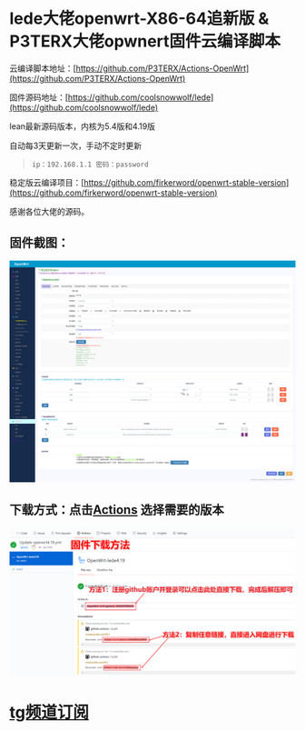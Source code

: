 # lede大佬openwrt-X86-64追新版 & P3TERX大佬opwnert固件云编译脚本

云编译脚本地址：[https://github.com/P3TERX/Actions-OpenWrt](https://github.com/P3TERX/Actions-OpenWrt)

固件源码地址：[https://github.com/coolsnowwolf/lede](https://github.com/coolsnowwolf/lede)

lean最新源码版本，内核为5.4版和4.19版

自动每3天更新一次，手动不定时更新

> `ip：192.168.1.1 密码：password`

稳定版云编译项目：[https://github.com/firkerword/openwrt-stable-version](https://github.com/firkerword/openwrt-stable-version)

感谢各位大佬的源码。

## 固件截图：
![avatar](boc/b.png)
## 下载方式：点击[Actions](https://github.com/firker/openwrt-Exclusive/actions)  选择需要的版本
![avatar](boc/c.png)
# [tg频道订阅](https://t.me/zhinengchaoshenzhe)

